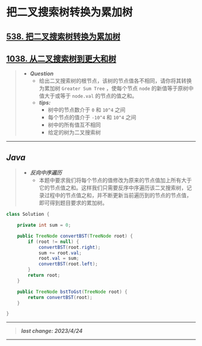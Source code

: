 # 把二叉搜索树转换为累加树

## [538. 把二叉搜索树转换为累加树](https://leetcode.cn/problems/convert-bst-to-greater-tree/)

## [1038. 从二叉搜索树到更大和树](https://leetcode.cn/problems/binary-search-tree-to-greater-sum-tree/)

> - ***Question***
>   - 给出二叉搜索树的根节点，该树的节点值各不相同，请你将其转换为累加树 `Greater Sum Tree` ，使每个节点 `node` 的新值等于原树中值大于或等于 `node.val` 的节点的值之和。
>   - ***tips:***
>     - 树中的节点数介于 `0` 和 `10^4` 之间
>     - 每个节点的值介于 `-10^4` 和 `10^4` 之间
>     - 树中的所有值互不相同
>     - 给定的树为二叉搜索树

---

## *Java*

> - ***反向中序遍历***
>   - 本题中要求我们将每个节点的值修改为原来的节点值加上所有大于它的节点值之和。这样我们只需要反序中序遍历该二叉搜索树，记录过程中的节点值之和，并不断更新当前遍历到的节点的节点值，即可得到题目要求的累加树。

```java
class Solution {

    private int sum = 0;

    public TreeNode convertBST(TreeNode root) {
        if (root != null) {
            convertBST(root.right);
            sum += root.val;
            root.val = sum;
            convertBST(root.left);
        }
        return root;
    }

    public TreeNode bstToGst(TreeNode root) {
        return convertBST(root);
    }

}
```

---

> ***last change: 2023/4/24***

---
